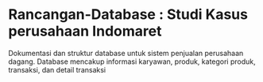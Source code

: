 # Rancangan-Database : Studi Kasus perusahaan Indomaret

Dokumentasi dan struktur database untuk sistem penjualan perusahaan dagang. 
Database mencakup informasi karyawan, produk, kategori produk, transaksi, dan detail transaksi
